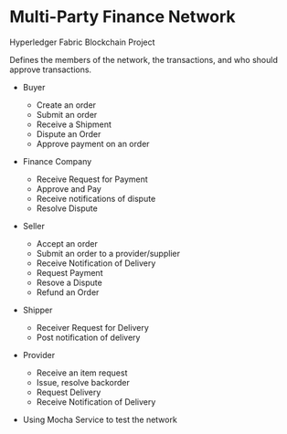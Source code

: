 # Multi-Party Finance Network
Hyperledger Fabric Blockchain Project

 Defines the members of the network, the transactions, and who should approve transactions.

- Buyer
  - Create an order
  - Submit an order
  - Receive a Shipment
  - Dispute an Order
  - Approve payment on an order

- Finance Company
  - Receive Request for Payment
  - Approve and Pay
  - Receive notifications of dispute
  - Resolve Dispute

- Seller
  - Accept an order
  - Submit an order to a provider/supplier
  - Receive Notification of Delivery
  - Request Payment
  - Resove a Dispute
  - Refund an Order

- Shipper
  - Receiver Request for Delivery
  - Post notification of delivery

- Provider
  - Receive an item request
  - Issue, resolve backorder
  - Request Delivery
  - Receive Notification of Delivery

- Using Mocha Service to test the network

